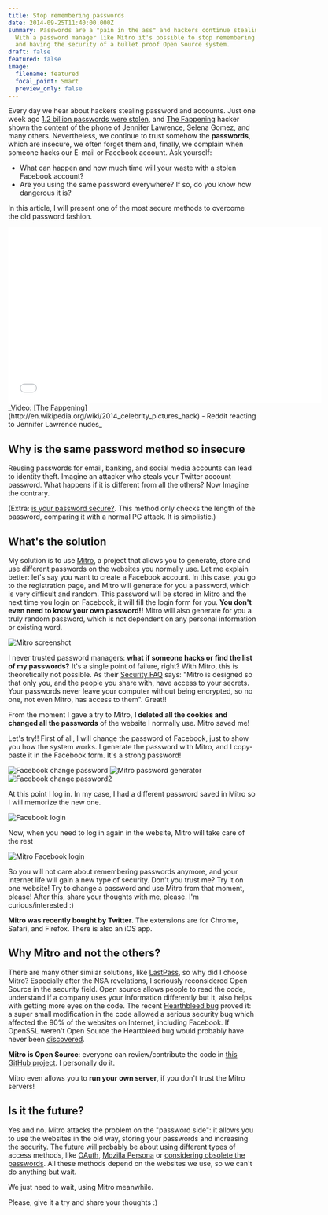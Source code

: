 ```yaml
---
title: Stop remembering passwords
date: 2014-09-25T11:40:00.000Z
summary: Passwords are a "pain in the ass" and hackers continue stealing them.
  With a password manager like Mitro it's possible to stop remembering passwords
  and having the security of a bullet proof Open Source system.
draft: false
featured: false
image:
  filename: featured
  focal_point: Smart
  preview_only: false
---
```

Every day we hear about hackers stealing password and accounts. Just one week ago [1.2 billion passwords were stolen](http://it.slashdot.org/story/14/09/01/2213202/hackers-behind-biggest-ever-password-theft-begin-attacks), and [The Fappening](http://en.wikipedia.org/wiki/2014_celebrity_pictures_hack) hacker shown the content of the phone of Jennifer Lawrence, Selena Gomez, and many others. Nevertheless, we continue to trust somehow the __passwords__, which are insecure, we often forget them and, finally, we complain when someone hacks our E-mail or Facebook account. Ask yourself:

* What can happen and how much time will your waste with a stolen Facebook account? 
* Are you using the same password everywhere? If so, do you know how dangerous it is?

In this article, I will present one of the most secure methods to overcome the old password fashion.

<iframe width="637" height="358" src="//www.youtube.com/embed/vrQFBYgwQW8" frameborder="0" allowfullscreen></iframe>_Video: [The Fappening](http://en.wikipedia.org/wiki/2014_celebrity_pictures_hack) - Reddit reacting to Jennifer Lawrence nudes_

## Why is the same password method so insecure

Reusing passwords for email, banking, and social media accounts can lead to identity theft. Imagine an attacker who steals your Twitter account password. What happens if it is different from all the others? Now Imagine the contrary. 

(Extra: [is your password secure?](https://howsecureismypassword.net/). This method only checks the length of the password, comparing it with a normal PC attack. It is simplistic.)

## What's the solution

My solution is to use [Mitro](https://www.mitro.co/), a project that allows you to generate, store and use different passwords on the websites you normally use. Let me explain better: let's say you want to create a Facebook account. In this case, you go to the registration page, and Mitro will generate for you a password, which is very difficult and random. This password will be stored in Mitro and the next time you login on Facebook, it will fill the login form for you. __You don't even need to know your own password!!__ Mitro will also generate for you a truly random password, which is not dependent on any personal information or existing word.

![Mitro screenshot](/images/mitro.png)

I never trusted password managers: __what if someone hacks or find the list of my passwords?__ It's a single point of failure, right? With Mitro, this is theoretically not possible. As their [Security FAQ](https://www.mitro.co/secure.html) says: "Mitro is designed so that only you, and the people you share with, have access to your secrets. Your passwords never leave your computer without being encrypted, so no one, not even Mitro, has access to them". Great!!

From the moment I gave a try to Mitro, __I deleted all the cookies and changed all the passwords__ of the website I normally use. Mitro saved me!

Let's try!! First of all, I will change the password of Facebook, just to show you how the system works. I generate the password with Mitro, and I copy-paste it in the Facebook form. It's a strong password!

![Facebook change password](/images/stop-password1.png)
![Mitro password generator](/images/mitro-passowrd-generation.png)
![Facebook change password2](/images/stop-password2.png)

At this point I log in. In my case, I had a different password saved in Mitro so I will memorize the new one.

![Facebook login](/images/stop-password3.png)

Now, when you need to log in again in the website, Mitro will take care of the rest

![Mitro Facebook login](/images/stop-password4.png)

So you will not care about remembering passwords anymore, and your internet life will gain a new type of security. Don't you trust me? Try it on one website! Try to change a password and use Mitro from that moment, please! After this, share your thoughts with me, please. I'm curious/interested :)

__Mitro was recently bought by Twitter__. The extensions are for Chrome, Safari, and Firefox. There is also an iOS app.


## Why Mitro and not the others?

There are many other similar solutions, like [LastPass](https://lastpass.com/), so why did I choose Mitro? Especially after the NSA revelations, I seriously reconsidered Open Source in the security field. Open source allows people to read the code, understand if a company uses your information differently but it, also helps with getting more eyes on the code. The recent [Hearthbleed bug](http://heartbleed.com/) proved it: a super small modification in the code allowed a serious security bug which affected the 90% of the websites on Internet, including Facebook. If OpenSSL weren't Open Source the Heartbleed bug would probably have never been [discovered](http://en.wikipedia.org/wiki/Heartbleed#Discovery).

__Mitro is Open Source__: everyone can review/contribute the code in [this GitHub project](https://github.com/mitro-co/mitro). I personally do it.

Mitro even allows you to __run your own server__, if you don't trust the Mitro servers!

## Is it the future?

Yes and no. Mitro attacks the problem on the "password side": it allows you to use the websites in the old way, storing your passwords and increasing the security. The future will probably be about using different types of access methods, like [OAuth](http://oauth.net/), [Mozilla Persona](https://www.mozilla.org/en-US/persona/) or [considering obsolete the passwords](https://medium.com/@ninjudd/passwords-are-obsolete-9ed56d483eb). All these methods depend on the websites we use, so we can't do anything but wait. 

We just need to wait, using Mitro meanwhile.

Please, give it a try and share your thoughts :)








